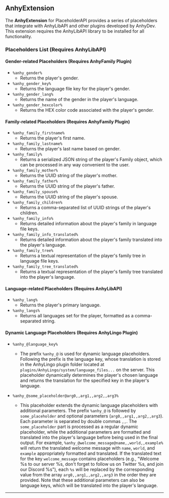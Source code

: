 ## AnhyExtension

The **AnhyExtension** for PlaceholderAPI provides a series of placeholders that integrate with AnhyLibAPI and other plugins developed by AnhyDev. This extension requires the AnhyLibAPI library to be installed for all functionality.

### Placeholders List (Requires AnhyLibAPI)

#### Gender-related Placeholders (Requires AnhyFamily Plugin)

- `%anhy_gender%`
  - Returns the player's gender.
- `%anhy_gender_key%`
  - Returns the language file key for the player's gender.
- `%anhy_gender_lang%`
  - Returns the name of the gender in the player's language.
- `%anhy_gender_hexcolor%`
  - Returns the HEX color code associated with the player's gender.

#### Family-related Placeholders (Requires AnhyFamily Plugin)

- `%anhy_family_firstname%`
  - Returns the player's first name.
- `%anhy_family_lastname%`
  - Returns the player's last name based on gender.
- `%anhy_family%`
  - Returns a serialized JSON string of the player's Family object, which can be processed in any way convenient to the user.
- `%anhy_family_mother%`
  - Returns the UUID string of the player's mother.
- `%anhy_family_father%`
  - Returns the UUID string of the player's father.
- `%anhy_family_spouse%`
  - Returns the UUID string of the player's spouse.
- `%anhy_family_children%`
  - Returns a comma-separated list of UUID strings of the player's children.
- `%anhy_family_info%`
  - Returns detailed information about the player's family in language file keys.
- `%anhy_family_info_translated%`
  - Returns detailed information about the player's family translated into the player's language.
- `%anhy_family_tree%`
  - Returns a textual representation of the player's family tree in language file keys.
- `%anhy_family_tree_translated%`
  - Returns a textual representation of the player's family tree translated into the player's language.

#### Language-related Placeholders (Requires AnhyLibAPI)

- `%anhy_lang%`
  - Returns the player's primary language.
- `%anhy_langs%`
  - Returns all languages set for the player, formatted as a comma-separated string.

#### Dynamic Language Placeholders (Requires AnhyLingo Plugin)

- `%anhy_@language_key%`
  - The prefix `%anhy_@` is used for dynamic language placeholders. Following the prefix is the language key, whose translation is stored in the AnhyLingo plugin folder located at `plugins/AnhyLingo/system/language_files...` on the server. This placeholder dynamically determines the player's chosen language and returns the translation for the specified key in the player's language.

- `%anhy_@some_placeholder@arg0,,arg1,,arg2,,arg3%`
  - This placeholder extends the dynamic language placeholders with additional parameters. The prefix `%anhy_@` is followed by `some_placeholder` and optional parameters (`arg0,,arg1,,arg2,,arg3`). Each parameter is separated by double commas `,,`. The `some_placeholder` part is processed as a regular dynamic placeholder, while the additional parameters are formatted and translated into the player's language before being used in the final output. For example, `%anhy_@welcome_message@name,,world,,example%` will return the translated welcome message with `name`, `world`, and `example` appropriately formatted and translated. If the translated text for the key `welcome_message` contains placeholders (e.g., "Welcome %s to our server %s, don't forget to follow us on Twitter %s, and join our Discord %s"), each `%s` will be replaced by the corresponding value from the array `arg0,,arg1,,arg2,,arg3` in the order they are provided. Note that these additional parameters can also be language keys, which will be translated into the player's language.
---